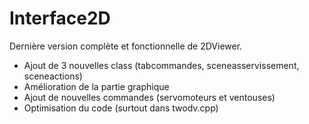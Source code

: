# Interface2D
Dernière version complète et fonctionnelle de 2DViewer.
  - Ajout de 3 nouvelles class (tabcommandes, sceneasservissement, sceneactions)
  - Amélioration de la partie graphique
  - Ajout de nouvelles commandes (servomoteurs et ventouses)
  - Optimisation du code (surtout dans twodv.cpp)
